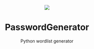 <p align="center">
  <img src="https://media.discordapp.net/attachments/892236425209217054/892547687373758484/unknown.png">  
</p>

<h1 align="center">PasswordGenerator</h1>
<p align="center">
  Python wordlist generator
</p>
